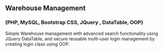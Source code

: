 ## Warehouse Management
### (PHP, MySQL, Bootstrap CSS, JQuery , DataTable, OOP)
Simple Warehouse management with advanced search functionality using JQuery DataTable, and secure reusable multi-user login management by creating login class using OOP. 

